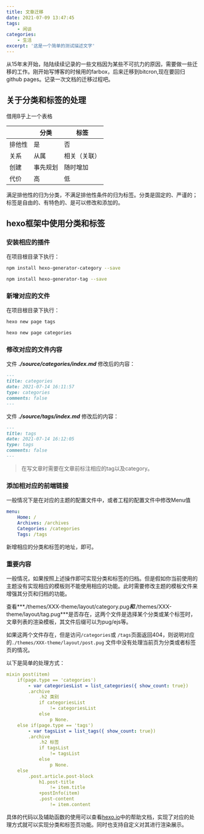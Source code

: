 ```yaml
---
title: 文章迁移
date: 2021-07-09 13:47:45
tags: 
	- 闲谈
categories:	
	- 生活
excerpt: '这是一个简单的测试描述文字'	
---
```



<!-- toc -->


从15年末开始，陆陆续续记录的一些文档因为某些不可抗力的原因，需要做一些迁移的工作。刚开始写博客的时候用的farbox，后来迁移到bitcron,现在要回归github pages。记录一次文档的迁移过程吧。


## 关于分类和标签的处理

借用B乎上一个表格


| |分类|标签|
|---|---|---|
|排他性|是|否|
|关系|从属|相关（关联）|
|创建|事先规划|随时增加|
|代价|高|低|


满足排他性的归为分类，不满足排他性条件的归为标签。分类是固定的、严谨的；标签是自由的、有特色的、是可以修改和添加的。

## hexo框架中使用分类和标签

### 安装相应的插件

在项目根目录下执行：

```bash
npm install hexo-generator-category --save

npm install hexo-generator-tag --save

```

### 新增对应的文件

在项目根目录下执行：

```bash
hexo new page tags

hexo new page categories

```

### 修改对应的文件内容

文件  ***./source/categories/index.md*** 修改后的内容：

```md
---
title: categories
date: 2021-07-14 16:11:57
type: categories
comments: false
---

```

文件 ***./source/tags/index.md*** 修改后的内容：

```md
---
title: tags
date: 2021-07-14 16:12:05
type: tags
comments: false
---

```

> 在写文章时需要在文章前标注相应的tag以及category。

### 添加相对应的前端链接

一般情况下是在对应的主题的配置文件中，或者工程的配置文件中修改Menu值
```yml
menu:
    Home: /
    Archives: /archives
    Categories: /categories
    Tags: /tags

```
新增相应的分类和标签的地址，即可。

### 重要内容
一般情况，如果按照上述操作即可实现分类和标签的归档。但是假如你当前使用的主题没有实现相应的模板则不能使用相应的功能。此时需要修改主题的模板文件来增强其分页和归档的功能。

查看***./themes/XXX-theme/layout/category.pug***和***./themes/XXX-theme/layout/tag.pug***是否存在，这两个文件是选择某个分类或某个标签时，文章列表的渲染模板，其文件后缀可以为pug/ejs等。

如果这两个文件存在，但是访问```/categories```或 ```/tags```页面返回404，则说明对应的```./themes/XXX-theme/layout/post.pug``` 文件中没有处理当前页为分类或者标签页的情况。

以下是简单的处理方式：


```yml
mixin post(item)
    if(page.type == 'categories')
        - var categoriesList = list_categories({ show_count: true})
        .archive
            .h2 类别
            if categoriesList
                != categoriesList
            else
                p None.
    else if(page.type == 'tags')
        - var tagsList = list_tags({ show_count: true})
        .archive
            .h2 标签
            if tagsList
                != tagsList
            else
                p None.
    else
        .post.article.post-block
            h1.post-title
                != item.title
            +postInfo(item)
            .post-content
                != item.content      

```

具体的代码以及辅助函数的使用可以查看[hexo.io](https://hexo.io/zh-cn/docs/helpers)中的帮助文档，实现了对应的处理方式就可以实现分类和标签页功能。同时也支持自定义对其进行渲染展示。